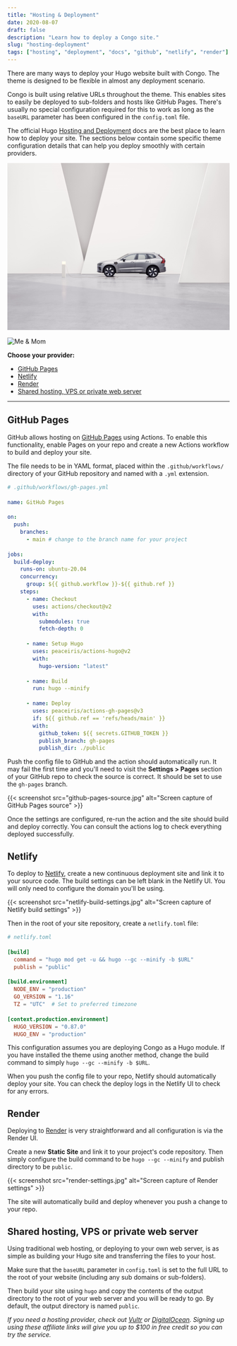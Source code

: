 ```yaml
---
title: "Hosting & Deployment"
date: 2020-08-07
draft: false
description: "Learn how to deploy a Congo site."
slug: "hosting-deployment"
tags: ["hosting", "deployment", "docs", "github", "netlify", "render"]
---
```


There are many ways to deploy your Hugo website built with Congo. The theme is designed to be flexible in almost any deployment scenario.

Congo is built using relative URLs throughout the theme. This enables sites to easily be deployed to sub-folders and hosts like GitHub Pages. There's usually no special configuration required for this to work as long as the `baseURL` parameter has been configured in the `config.toml` file.

The official Hugo [Hosting and Deployment](https://gohugo.io/hosting-and-deployment/) docs are the best place to learn how to deploy your site. The sections below contain some specific theme configuration details that can help you deploy smoothly with certain providers.

![A Volvo XC60](Volvo-XC60.jpg)

![Me & Mom](https://applegate-paul.mo.cloudinary.net/https://storage.googleapis.com/cloudinarymedia/images/Me-Mom.jpg)

**Choose your provider:**

- [GitHub Pages](#github-pages)
- [Netlify](#netlify)
- [Render](#render)
- [Shared hosting, VPS or private web server](#shared-hosting-vps-or-private-web-server)

---

## GitHub Pages

GitHub allows hosting on [GitHub Pages](https://docs.github.com/en/pages/getting-started-with-github-pages/about-github-pages) using Actions. To enable this functionality, enable Pages on your repo and create a new Actions workflow to build and deploy your site.

The file needs to be in YAML format, placed within the `.github/workflows/` directory of your GitHub repository and named with a `.yml` extension.

```yaml
# .github/workflows/gh-pages.yml

name: GitHub Pages

on:
  push:
    branches:
      - main # change to the branch name for your project

jobs:
  build-deploy:
    runs-on: ubuntu-20.04
    concurrency:
      group: ${{ github.workflow }}-${{ github.ref }}
    steps:
      - name: Checkout
        uses: actions/checkout@v2
        with:
          submodules: true
          fetch-depth: 0

      - name: Setup Hugo
        uses: peaceiris/actions-hugo@v2
        with:
          hugo-version: "latest"

      - name: Build
        run: hugo --minify

      - name: Deploy
        uses: peaceiris/actions-gh-pages@v3
        if: ${{ github.ref == 'refs/heads/main' }}
        with:
          github_token: ${{ secrets.GITHUB_TOKEN }}
          publish_branch: gh-pages
          publish_dir: ./public
```

Push the config file to GitHub and the action should automatically run. It may fail the first time and you'll need to visit the **Settings > Pages** section of your GitHub repo to check the source is correct. It should be set to use the `gh-pages` branch.

{{< screenshot src="github-pages-source.jpg" alt="Screen capture of GitHub Pages source" >}}

Once the settings are configured, re-run the action and the site should build and deploy correctly. You can consult the actions log to check everything deployed successfully.

## Netlify

To deploy to [Netlify](https://www.netlify.com), create a new continuous deployment site and link it to your source code. The build settings can be left blank in the Netlify UI. You will only need to configure the domain you'll be using.

{{< screenshot src="netlify-build-settings.jpg" alt="Screen capture of Netlify build settings" >}}

Then in the root of your site repository, create a `netlify.toml` file:

```toml
# netlify.toml

[build]
  command = "hugo mod get -u && hugo --gc --minify -b $URL"
  publish = "public"

[build.environment]
  NODE_ENV = "production"
  GO_VERSION = "1.16"
  TZ = "UTC"  # Set to preferred timezone

[context.production.environment]
  HUGO_VERSION = "0.87.0"
  HUGO_ENV = "production"
```

This configuration assumes you are deploying Congo as a Hugo module. If you have installed the theme using another method, change the build command to simply `hugo --gc --minify -b $URL`.

When you push the config file to your repo, Netlify should automatically deploy your site. You can check the deploy logs in the Netlify UI to check for any errors.

## Render

Deploying to [Render](https://render.com) is very straightforward and all configuration is via the Render UI.

Create a new **Static Site** and link it to your project's code repository. Then simply configure the build command to be `hugo --gc --minify` and publish directory to be `public`.

{{< screenshot src="render-settings.jpg" alt="Screen capture of Render settings" >}}

The site will automatically build and deploy whenever you push a change to your repo.

## Shared hosting, VPS or private web server

Using traditional web hosting, or deploying to your own web server, is as simple as building your Hugo site and transferring the files to your host.

Make sure that the `baseURL` parameter in `config.toml` is set to the full URL to the root of your website (including any sub domains or sub-folders).

Then build your site using `hugo` and copy the contents of the output directory to the root of your web server and you will be ready to go. By default, the output directory is named `public`.

_If you need a hosting provider, check out [Vultr](https://www.vultr.com/?ref=8957394-8H) or [DigitalOcean](https://m.do.co/c/36841235e565). Signing up using these affiliate links will give you up to $100 in free credit so you can try the service._
